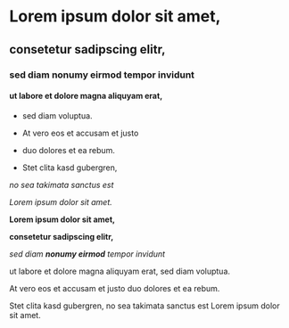 # Lorem ipsum dolor sit amet, 


## consetetur sadipscing elitr, 


### sed diam nonumy eirmod tempor invidunt 


#### ut labore et dolore magna aliquyam erat, 


* sed diam voluptua. 


* At vero eos et accusam et justo 
  

* duo dolores et ea rebum. 
  

* Stet clita kasd gubergren, 


*no sea takimata sanctus est*


_Lorem ipsum dolor sit amet._


**Lorem ipsum dolor sit amet,**


__consetetur sadipscing elitr,__


_sed diam **nonumy eirmod** tempor invidunt_ 



ut labore et dolore magna aliquyam erat, 
sed diam voluptua. 

At vero eos et accusam et justo 
duo dolores et ea rebum. 

Stet clita kasd gubergren, 
no sea takimata sanctus est 
Lorem ipsum dolor sit amet.
